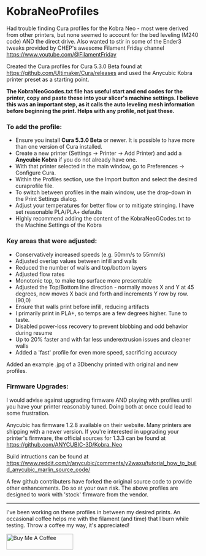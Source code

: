 # KobraNeoProfiles

Had trouble finding Cura profiles for the Kobra Neo - most were derived from other printers, but none seemed to account for the bed leveling (M240 code) AND the direct drive.  Also wanted to stir in some of the Ender3 tweaks provided by CHEP's awesome Filament Friday channel https://www.youtube.com/@FilamentFriday

Created the Cura profiles for Cura 5.3.0 Beta found at https://github.com/Ultimaker/Cura/releases and used the Anycubic Kobra printer preset as a starting point.

**The KobraNeoGcodes.txt file has useful start and end codes for the printer, copy and paste these into your slicer's machine settings. I believe this was an important step, as it calls the auto leveling mesh information before beginning the print. Helps with any profile, not just these.**

### To add the profile:
- Ensure you install **Cura 5.3.0 Beta** or newer.  It is possible to have more than one version of Cura installed.
- Create a new printer (Settings -> Printer -> Add Printer) and add a **Anycubic Kobra** if you do not already have one.
- With that printer selected in the main window, go to Preferences -> Configure Cura. 
- Within the Profiles section, use the Import button and select the desired curaprofile file.  
- To switch between profiles in the main window, use the drop-down in the Print Settings dialog.
- Adjust your temperatures for better flow or to mitigate stringing. I have set reasonable PLA/PLA+ defaults
- Highly recommend adding the content of the KobraNeoGCodes.txt to the Machine Settings of the Kobra

### Key areas that were adjusted:
- Conservatively increased speeds (e.g. 50mm/s to 55mm/s)
- Adjusted overlap values between infill and walls
- Reduced the number of walls and top/bottom layers
- Adjusted flow rates
- Monotonic top, to make top surface more presentable
- Adjusted the Top/Bottom line direction - normally moves X and Y at 45 degrees, now moves X back and forth and increments Y row by row. (90,0)
- Ensure that walls print before infill, reducing artifacts
- I primarily print in PLA+, so temps are a few degrees higher. Tune to taste.
- Disabled power-loss recovery to prevent blobbing and odd behavior during resume
- Up to 20% faster and with far less underextrusion issues and cleaner walls
- Added a 'fast' profile for even more speed, sacrificing accuracy

Added an example .jpg of a 3Dbenchy printed with original and new profiles.

### Firmware Upgrades:
I would advise against upgrading firmware AND playing with profiles until you have your printer reasonably tuned. Doing both at once could lead to some frustration.

Anycubic has firmware 1.2.8 available on their website. Many printers are shipping with a newer version. If you're interested in upgrading your printer's firmware, the official sources for 1.3.3 can be found at https://github.com/ANYCUBIC-3D/Kobra_Neo

Build intructions can be found at https://www.reddit.com/r/anycubic/comments/y2waxu/tutorial_how_to_build_anycubic_marlin_source_code/

A few github contributers have forked the original source code to provide other enhancements. Do so at your own risk. The above profiles are designed to work with 'stock' firmware from the vendor.

--- 

I've been working on these profiles in between my desired prints.  An occasional coffee helps me with the filament (and time) that I burn while testing. Throw a coffee my way, it's appreciated!

<a href="https://www.buymeacoffee.com/PYwIRuDB11" target="_blank"><img src="https://cdn.buymeacoffee.com/buttons/default-orange.png" alt="Buy Me A Coffee" height="41" width="174"></a>
